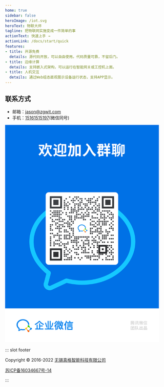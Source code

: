```yaml
---
home: true
sidebar: false
heroImage: /iot.svg
heroText: 物联大师
tagline: 把物联网实施变成一件简单的事
actionText: 快速上手 →
actionLink: /docs/start/quick
features:
- title: 开源免费
  details: 源代码开放，可以自由使用。代码质量可靠，不留后门。
- title: 边缘计算
  details: 支持嵌入式架构，可以运行在智能网关或工控机上面。
- title: 人机交互
  details: 通过Web组态直观展示设备运行状态，支持APP显示。
---
```



## 联系方式

- 邮箱：[jason@zgwit.com](mailto:jason@zgwit.com)
- 手机：[15161515197](tel:15161515197)(微信同号)

![微信群](./iot-master.png)


::: slot footer

Copyright © 2016-2022 [无锡真格智能科技有限公司](https://zgwit.com)

[苏ICP备16034667号-14](http://beian.miit.gov.cn/)

:::
